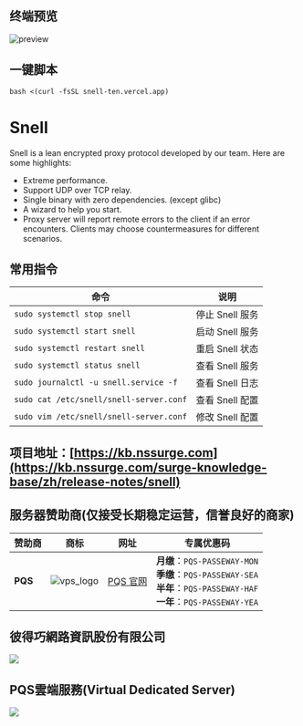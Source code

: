 ## 终端预览

![preview](image.png)


## 一键脚本

```
bash <(curl -fsSL snell-ten.vercel.app)
```
# Snell

Snell is a lean encrypted proxy protocol developed by our team. Here are some highlights:

* Extreme performance.
* Support UDP over TCP relay.
* Single binary with zero dependencies. (except glibc)
* A wizard to help you start.
* Proxy server will report remote errors to the client if an error encounters. Clients may choose countermeasures for different scenarios.

## 常用指令

| 命令                                     | 说明               |
|------------------------------------------|--------------------|
| `sudo systemctl stop snell`              | 停止 Snell 服务     |
| `sudo systemctl start snell`             | 启动 Snell 服务     |
| `sudo systemctl restart snell`           | 重启 Snell 状态     |
| `sudo systemctl status snell`            | 查看 Snell 服务     |
| `sudo journalctl -u snell.service -f`    | 查看 Snell 日志     |
| `sudo cat /etc/snell/snell-server.conf`  | 查看 Snell 配置     |
| `sudo vim /etc/snell/snell-server.conf`  | 修改 Snell 配置     |




## 项目地址：[https://kb.nssurge.com](https://kb.nssurge.com/surge-knowledge-base/zh/release-notes/snell)

## 服务器赞助商(仅接受长期稳定运营，信誉良好的商家)

| 赞助商 | 商标 | 网址 | 专属优惠码 |
| - | - | - | - |
| **PQS** | ![vps_logo](https://img.passeway.de/picturebed/2025/08/70ff399e0e985970c4d11e8abb074d4c.png) | [PQS 官网](https://www.pqs.pw/cart.php?gid=37&aff=661) | **月缴**：`PQS-PASSEWAY-MON`<br>**季缴**：`PQS-PASSEWAY-SEA`<br>**半年**：`PQS-PASSEWAY-HAF`<br>**一年**：`PQS-PASSEWAY-YEA` |

## 彼得巧網路資訊股份有限公司
![](https://img.passeway.de/picturebed/2025/08/f1c71c7c281f76d3fede82e7a2a92746.png)

## PQS雲端服務(Virtual Dedicated Server)
![](https://img.passeway.de/picturebed/2025/08/04389bcf51111f3e87f59e79e51c618a.png)




